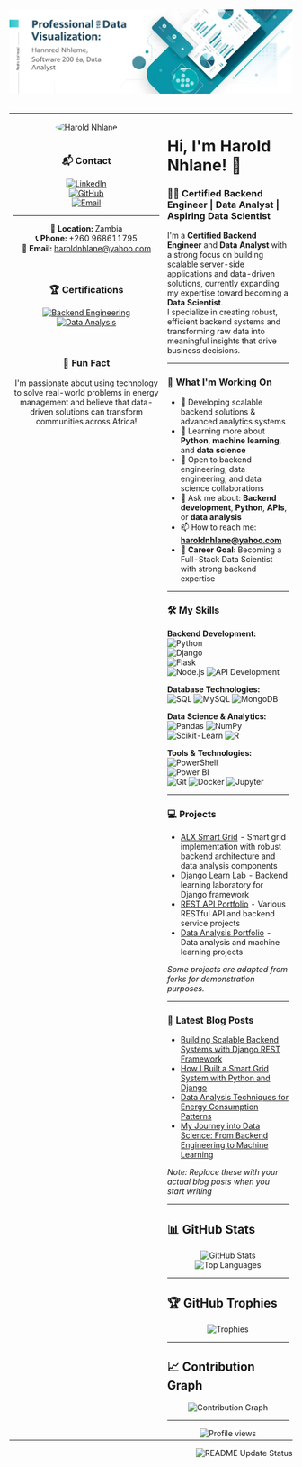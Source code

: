 <div align="center">
  <img src="https://raw.githubusercontent.com/HaroldNhlane/HaroldNhlane/main/assets/banner.jpg" alt="Harold Nhlane - Certified Backend Engineer | Data Analyst | Aspiring Data Scientist" style="width: 100%; height: 150px; object-fit: cover;">
</div>

<br>

<table>
<tr>
<td width="260" valign="top" align="center">

<img src="https://avatars.githubusercontent.com/u/206536845?v=4" alt="Harold Nhlane" width="200" style="border-radius:50%"><br><br>

### 📬 Contact  
[![LinkedIn](https://img.shields.io/badge/LinkedIn-0A66C2?style=for-the-badge&logo=linkedin&logoColor=white)](https://www.linkedin.com/in/harold-nhlane/)  
[![GitHub](https://img.shields.io/badge/GitHub-181717?style=for-the-badge&logo=github&logoColor=white)](https://github.com/HaroldNhlane)  
[![Email](https://img.shields.io/badge/Email-D14836?style=for-the-badge&logo=gmail&logoColor=white)](mailto:haroldnhlane@yahoo.com)  

---

**📍 Location:** Zambia  
**📞 Phone:** +260 968611795  
**📧 Email:** haroldnhlane@yahoo.com

<br>

### 🏆 Certifications
[![Backend Engineering](https://img.shields.io/badge/Backend_Engineering-Certified-6e5494?style=for-the-badge&logo=azure-devops&logoColor=white)](https://example.com/certification)
[![Data Analysis](https://img.shields.io/badge/Data_Analysis-Certified-0078D4?style=for-the-badge&logo=microsoft-excel&logoColor=white)](https://example.com/certification)

<br>

### 🎯 Fun Fact
I'm passionate about using technology to solve real-world problems in energy management and believe that data-driven solutions can transform communities across Africa!

</td>
<td valign="top">

# Hi, I'm Harold Nhlane! 👋  

### 👨‍💻 Certified Backend Engineer | Data Analyst | Aspiring Data Scientist

I'm a **Certified Backend Engineer** and **Data Analyst** with a strong focus on building scalable server-side applications and data-driven solutions, currently expanding my expertise toward becoming a **Data Scientist**.  
I specialize in creating robust, efficient backend systems and transforming raw data into meaningful insights that drive business decisions.  

---

### 🚀 What I'm Working On  
- 🔭 Developing scalable backend solutions & advanced analytics systems  
- 🌱 Learning more about **Python**, **machine learning**, and **data science**  
- 👯 Open to backend engineering, data engineering, and data science collaborations  
- 💬 Ask me about: **Backend development**, **Python**, **APIs**, or **data analysis**  
- 📫 How to reach me: **haroldnhlane@yahoo.com**
- 🎯 **Career Goal:** Becoming a Full-Stack Data Scientist with strong backend expertise

---

### 🛠️ My Skills  

**Backend Development:**  
![Python](https://img.shields.io/badge/Python-3776AB?style=for-the-badge&logo=python&logoColor=white)  
![Django](https://img.shields.io/badge/Django-092E20?style=for-the-badge&logo=django&logoColor=white)  
![Flask](https://img.shields.io/badge/Flask-000000?style=for-the-badge&logo=flask&logoColor=white)  
![Node.js](https://img.shields.io/badge/Node.js-339933?style=for-the-badge&logo=nodedotjs&logoColor=white)
![API Development](https://img.shields.io/badge/API_Development-FF6C37?style=for-the-badge&logo=postman&logoColor=white)

**Database Technologies:**  
![SQL](https://img.shields.io/badge/SQL-4479A1?style=for-the-badge&logo=postgresql&logoColor=white)
![MySQL](https://img.shields.io/badge/MySQL-4479A1?style=for-the-badge&logo=mysql&logoColor=white)
![MongoDB](https://img.shields.io/badge/MongoDB-47A248?style=for-the-badge&logo=mongodb&logoColor=white)

**Data Science & Analytics:**  
![Pandas](https://img.shields.io/badge/Pandas-150458?style=for-the-badge&logo=pandas&logoColor=white)
![NumPy](https://img.shields.io/badge/NumPy-013243?style=for-the-badge&logo=numpy&logoColor=white)
![Scikit-Learn](https://img.shields.io/badge/Scikit_Learn-F7931E?style=for-the-badge&logo=scikit-learn&logoColor=white)
![R](https://img.shields.io/badge/R-276DC3?style=for-the-badge&logo=r&logoColor=white)

**Tools & Technologies:**  
![PowerShell](https://img.shields.io/badge/PowerShell-5391FE?style=for-the-badge&logo=powershell&logoColor=white)  
![Power BI](https://img.shields.io/badge/Power_BI-F2C811?style=for-the-badge&logo=powerbi&logoColor=black)  
![Git](https://img.shields.io/badge/Git-F05032?style=for-the-badge&logo=git&logoColor=white)
![Docker](https://img.shields.io/badge/Docker-2496ED?style=for-the-badge&logo=docker&logoColor=white)
![Jupyter](https://img.shields.io/badge/Jupyter-F37626?style=for-the-badge&logo=jupyter&logoColor=white)

---

### 💻 Projects  
- [ALX Smart Grid](https://github.com/HaroldNhlane/ALX_Smart_grid) - Smart grid implementation with robust backend architecture and data analysis components
- [Django Learn Lab](https://github.com/HaroldNhlane/Alx_DjangoLearnLab) - Backend learning laboratory for Django framework
- [REST API Portfolio](https://github.com/HaroldNhlane) - Various RESTful API and backend service projects
- [Data Analysis Portfolio](https://github.com/HaroldNhlane) - Data analysis and machine learning projects

*Some projects are adapted from forks for demonstration purposes.*  

---

### 📝 Latest Blog Posts
<!-- BLOG-POST-LIST:START -->
- [Building Scalable Backend Systems with Django REST Framework](https://example.com/blog/django-rest-framework)
- [How I Built a Smart Grid System with Python and Django](https://example.com/blog/smart-grid-python-django)
- [Data Analysis Techniques for Energy Consumption Patterns](https://example.com/blog/energy-data-analysis)
- [My Journey into Data Science: From Backend Engineering to Machine Learning](https://example.com/blog/data-science-journey)
<!-- BLOG-POST-LIST:END -->

*Note: Replace these with your actual blog posts when you start writing*

---

## 📊 GitHub Stats  

<p align="center">
  <img src="https://github-readme-stats.vercel.app/api?username=HaroldNhlane&show_icons=true&theme=radical&hide_border=true" alt="GitHub Stats" height="165"/>
  <img src="https://github-readme-stats.vercel.app/api/top-langs/?username=HaroldNhlane&layout=compact&theme=radical&hide_border=true" alt="Top Languages" height="165"/>
</p>

---

## 🏆 GitHub Trophies  

<p align="center">
  <img src="https://github-profile-trophy.vercel.app/?username=HaroldNhlane&theme=radical&row=1&column=6&no-frame=true" alt="Trophies" width="90%"/>
</p>

---

## 📈 Contribution Graph  

<p align="center">
  <img src="https://github-readme-activity-graph.vercel.app/graph?username=HaroldNhlane&theme=react-dark&hide_border=true" alt="Contribution Graph" width="90%"/>
</p>

---

<div align="center">
  <img src="https://komarev.com/ghpvc/?username=HaroldNhlane&label=Profile+Views&color=blueviolet&style=flat" alt="Profile views">
</div>

</td>
</tr>
</table>

<!-- GitHub Actions workflow badge -->
<p align="right">
  <img src="https://github.com/HaroldNhlane/HaroldNhlane/workflows/Update%20README/badge.svg" alt="README Update Status">
</p>
